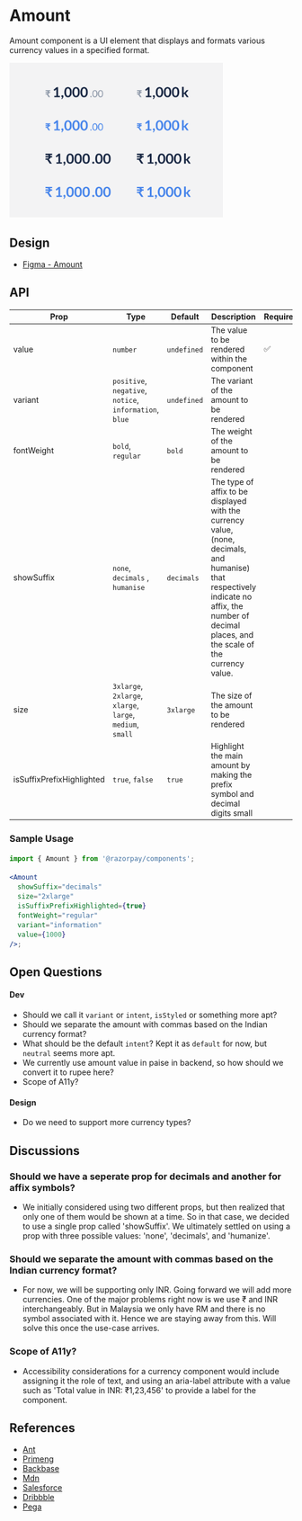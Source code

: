 # Amount <!-- omit in toc -->

Amount component is a UI element that displays and formats various currency values in a specified format.

<img  src="./amount-thumbnail.png"  width="380" />

## Design

- [Figma - Amount](https://www.figma.com/file/jubmQL9Z8V7881ayUD95ps/Blade---Payment-Light?node-id=28012%3A580578&t=3peAz8A2n2Gw4WMl-1)

## API

| Prop                      | Type                                                       | Default     | Description                                                                                                                                                                                       | Required |
| ------------------------- | ---------------------------------------------------------- | ----------- | ------------------------------------------------------------------------------------------------------------------------------------------------------------------------------------------------- | -------- |
| value                     | `number`                                                   | `undefined` | The value to be rendered within the component                                                                                                                                                     | ✅       |
| variant                   | `positive`, `negative`, `notice`, `information`, `blue`    | `undefined` | The variant of the amount to be rendered                                                                                                                                                          |          |
| fontWeight                | `bold`, `regular`                                          | `bold`      | The weight of the amount to be rendered                                                                                                                                                           |          |
| showSuffix                | `none`, `decimals` , `humanise`                            | `decimals`  | The type of affix to be displayed with the currency value, (none, decimals, and humanise) that respectively indicate no affix, the number of decimal places, and the scale of the currency value. |          |
| size                      | `3xlarge`, `2xlarge`, `xlarge`, `large`, `medium`, `small` | `3xlarge`   | The size of the amount to be rendered                                                                                                                                                             |          |
| isSuffixPrefixHighlighted | `true`, `false`                                            | `true`      | Highlight the main amount by making the prefix symbol and decimal digits small                                                                                                                    |          |

### Sample Usage

```jsx
import { Amount } from '@razorpay/components';

<Amount
  showSuffix="decimals"
  size="2xlarge"
  isSuffixPrefixHighlighted={true}
  fontWeight="regular"
  variant="information"
  value={1000}
/>;
```

## Open Questions

#### Dev

- Should we call it `variant` or `intent`, `isStyled` or something more apt?
- Should we separate the amount with commas based on the Indian currency format?
- What should be the default `intent`? Kept it as `default` for now, but `neutral` seems more apt.
- We currently use amount value in paise in backend, so how should we convert it to rupee here?
- Scope of A11y?

#### Design

- Do we need to support more currency types?

## Discussions

### Should we have a seperate prop for decimals and another for affix symbols?

- We initially considered using two different props, but then realized that only one of them would be shown at a time. So in that case, we decided to use a single prop called 'showSuffix'. We ultimately settled on using a prop with three possible values: 'none', 'decimals', and 'humanize'.

### Should we separate the amount with commas based on the Indian currency format?

- For now, we will be supporting only INR. Going forward we will add more currencies. One of the major problems right now is we use ₹ and INR interchangeably. But in Malaysia we only have RM and there is no symbol associated with it. Hence we are staying away from this. Will solve this once the use-case arrives.

### Scope of A11y?

- Accessibility considerations for a currency component would include assigning it the role of text, and using an aria-label attribute with a value such as 'Total value in INR: ₹1,23,456' to provide a label for the component.

## References

- [Ant](https://ant.design/components/input)
- [Primeng](https://primeng.org/inputnumber)
- [Backbase](https://designsystem.backbase.com/v1/components/amount/web)
- [Mdn](https://developer.mozilla.org/en-US/docs/Web/JavaScript/Reference/Global_Objects/Intl/NumberFormat)
- [Salesforce](https://developer.salesforce.com/docs/component-library/bundle/ui:inputCurrency)
- [Dribbble](https://dribbble.com/tags/money_components)
- [Pega](https://design.pega.com/design/currency/)
